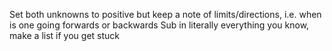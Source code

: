 Set both unknowns to positive but keep a note of limits/directions, i.e. when is one going forwards or backwards
Sub in literally everything you know, make a list if you get stuck
